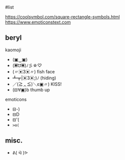#list

https://coolsymbol.com/square-rectangle-symbols.html
https://www.emoticonstext.com
## beryl
kaomoji
- (▣‿▣)
- (▣ᗢ▣)ﾉ彡☆♡
- (〃▣3▣〃) fish face
- ┻┳|▣3▣;)ﾉ (hiding)
- ／(≧ᆺ≦)＼ε▣〃) KISS!
- (⊟∀▣)b thumb up

emoticons
- ⊟-)
- ⊟D
- ⊟'(
- `>⊟(`

## misc.
- ᕕ( ᐛ )ᕗ